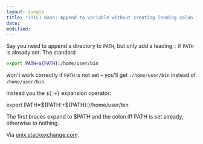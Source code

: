 ```yaml
---
layout: single
title: "(TIL) Bash: Append to variable without creating leading colon if unset"
date:
modified:
---
```


Say you need to append a directory to `PATH`, but only add a leading `:` if `PATH` is
already set. The standard

```bash
export PATH=${PATH}:/home/user/bin
```

won't work correctly if `PATH` is not set – you'll get `:/home/user/bin` instead of
`/home/user/bin`.

Instead you the `${:+}` expansion operator:

export PATH=${PATH:+${PATH}:}/home/user/bin

The first braces expand to $PATH and the colon iff PATH is set already, otherwise to
nothing.

Via [unix.stackexchange.com](https://unix.stackexchange.com/a/162893/198328).
